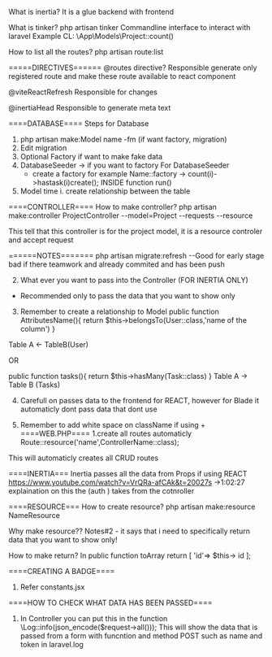 What is inertia?
It is a glue backend with frontend

What is tinker? php artisan tinker
Commandline interface to interact with laravel
Example CL:
\App\Models\Project::count()

How to list all the routes?
php artisan route:list

=====DIRECTIVES======
@routes directive?
Responsible generate only registered route and make these route available to react component

@viteReactRefresh
Responsible for changes

@inertiaHead
Responsible to generate meta text

====DATABASE====
Steps for Database
1. php artisan make:Model name -fm (if want factory, migration)
2. Edit migration
3. Optional Factory if want to make fake data
4. DatabaseSeeder  -> if you want to factory
    For  DatabaseSeeder
      - create a factory for example
        Name::factory -> count(i)->hastask(i)create(); INSIDE function run()
5. Model time
    i. create relationship between the table

====CONTROLLER====
How to make controller?
  php artisan make:controller ProjectController --model=Project --requests --resource

  This tell that this controller is for the project model, it is a resource controler and accept request



======NOTES=======
php artisan migrate:refresh --Good for early stage bad if there teamwork and already commited and has been push

2. What ever you want to pass into the Controller (FOR INERTIA ONLY)
  - Recommended only to pass the data that you want to show only

3. Remember to create a relationship to Model
  public function AttributesName(){
    return $this->belongsTo(User::class,'name of the column')
  }

  Table A <- TableB(User)

  OR

  public function tasks(){
    return $this->hasMany(Task::class)
  }
  Table A -> Table B (Tasks)

4. Carefull on passes data to the frontend for REACT, however for Blade it automaticly dont pass data that dont use

5. Remember to add white space on className if using +
====WEB.PHP====
1.create all routes automaticly
  Route::resource('name',ControllerName::class);

  This will automaticly creates all CRUD routes


====INERTIA===
Inertia passes all the data from Props if using REACT
https://www.youtube.com/watch?v=VrQRa-afCAk&t=20027s ->1:02:27 explaination on this the (auth ) takes from the cotnroller


====RESOURCE===
How to create resource?
  php artisan make:resource NameResource

Why make resource??
  Notes#2 - it says that i need to specifically return data that you want to show only!

How to make return?
  In public function toArray
    return [
      'id'=> $this-> id
    ];

====CREATING A BADGE====
1. Refer constants.jsx




====HOW TO CHECK WHAT DATA HAS BEEN PASSED====
1. In Controller you can put this in the function
   \Log::info(json_encode($request->all()));
    This will show the data that is passed from a form with funcntion and method POST such as name and token in laravel.log


